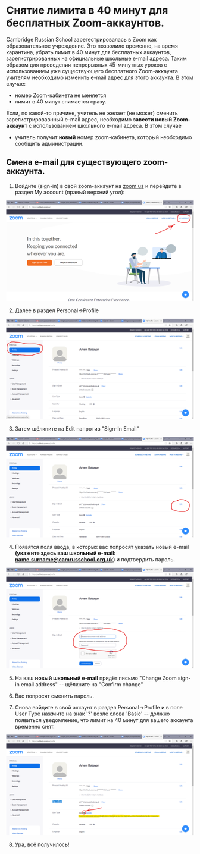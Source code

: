 # Снятие лимита в 40 минут для бесплатных Zoom-аккаунтов.

Cambridge Russian School зарегестрировалась в Zoom как образовательное учреждение. Это позволило временно, на время карантина, убрать лимит в 40 минут для бесплатных аккаунтов, зарегистрированных на официальные школьные e-mail адреса. Таким образом для проведения непрерывных 45-минутных уроков с использованием уже существующего бесплатного Zoom-аккаунта учителям необходимо изменить e-mail адрес для этого аккаунта. В этом случае: 

* номер Zoom-кабинета не меняется
* лимит в 40 минут снимается сразу.

Если, по какой-то причине, учитель не желает (не может) сменить зарегистрировавнный e-mail адрес, необходимо **завести новый Zoom-аккаунт** с использованием школьного e-mail адреса. В этом случае

* учитель получит **новый** номер zoom-кабинета, который необходимо сообщить администрации.

## Смена e-mail для существующего zoom-аккаунта.

1. Войдите (sign-in) в свой zoom-аккаунт на [zoom.us](http://zoom.us) и перейдите в раздел My account (правый верхний угол): 

![Первая страница](zm_01.png)

2. Далее в раздел Personal->Profile

![Вторая страница](zm_02.png)

3. Затем щёлкните на Edit напротив "Sign-In Email"

![Третья страница](zm_03.png)

4. Появятся поля ввода, в которых вас попросят указать новый e-mail **(укажите здесь ваш школьный e-mail: name.surname@camrusschool.org.uk)** и подтвердить пароль.

![Четвёртая страница](zm_04.png)

5. На ваш **новый школьный e-mail** придёт письмо "Change Zoom sign-in email address" -- щёлкните на "Confirm change"

6. Вас попросят сменить пароль.

7. Снова войдите в свой аккаунт в раздел Personal->Profile и в поле User Type нажмите на знак '?' возле слова 'Basic' -- должно появиться уведомление, что лимит на 40 минут для вашего аккаунта временно снят.

![Пятая страница](zm_05.png)

8. Ура, всё получилось!
 

